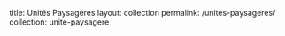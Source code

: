 title: Unités Paysagères
layout: collection
permalink: /unites-paysageres/
collection: unite-paysagere
